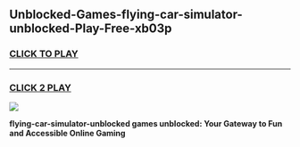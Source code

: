 
## Unblocked-Games-flying-car-simulator-unblocked-Play-Free-xb03p
<h3>
<a href="https://premium76.site?title=flying-car-simulator-unblocked&ref=20M">CLICK TO PLAY</a></h3>
<hr>

<h3>
<a href="https://premium76.site?title=flying-car-simulator-unblocked&ref=20M">CLICK 2 PLAY</a>
  
</h3>

<a href="https://premium76.site?title=flying-car-simulator-unblocked&ref=19M"><img src="https://clearcache.store/games.png"></a>


**flying-car-simulator-unblocked games unblocked: Your Gateway to Fun and Accessible Online Gaming**
